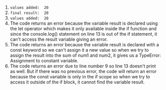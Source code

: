 1. `values added:  20`
2. `final result:  20`
3. `values added:  20`
4. The code returns an error because the variable result is declared using the let operator which makes it only available inside the if function and since the console.log() statement on line 13 is out of the if statement, it can't access the result variable giving an error.
5. The code returns an error because the variable result is declared with a const keyword so we can't assign it a new value so when we try to assign the result into the sum of num1 and num2, it gives us a TypeError: Assignment to constant variable.
6. The code returns an error due to line number 9 so line 13 doesn't print as well. But if there was no previous error, the code will return an error because the const variable is only in the if scope so when we try to access it outside of the if block, it cannot find the variable result.

